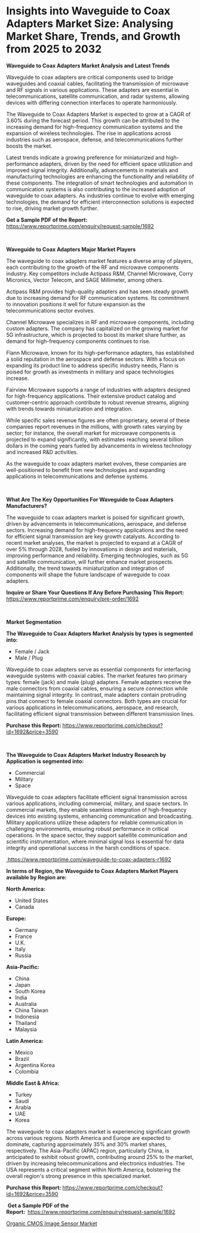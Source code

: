 <p><h1>Insights into Waveguide to Coax Adapters Market Size: Analysing Market Share, Trends, and Growth from 2025 to 2032</h1></p><p><strong>Waveguide to Coax Adapters Market Analysis and Latest Trends</strong></p>
<p><p>Waveguide to coax adapters are critical components used to bridge waveguides and coaxial cables, facilitating the transmission of microwave and RF signals in various applications. These adapters are essential in telecommunications, satellite communication, and radar systems, allowing devices with differing connection interfaces to operate harmoniously.</p><p>The Waveguide to Coax Adapters Market is expected to grow at a CAGR of 3.60% during the forecast period. This growth can be attributed to the increasing demand for high-frequency communication systems and the expansion of wireless technologies. The rise in applications across industries such as aerospace, defense, and telecommunications further boosts the market.</p><p>Latest trends indicate a growing preference for miniaturized and high-performance adapters, driven by the need for efficient space utilization and improved signal integrity. Additionally, advancements in materials and manufacturing technologies are enhancing the functionality and reliability of these components. The integration of smart technologies and automation in communication systems is also contributing to the increased adoption of waveguide to coax adapters. As industries continue to evolve with emerging technologies, the demand for efficient interconnection solutions is expected to rise, driving market growth further.</p></p>
<p><strong>Get a Sample PDF of the Report:&nbsp;</strong> <a href="https://www.reportprime.com/enquiry/request-sample/1692?utm_campaign=3027&utm_medium=2&utm_source=Github&utm_content=ia&utm_term=18032025&utm_id=waveguide-to-coax-adapters">https://www.reportprime.com/enquiry/request-sample/1692</a></p>
<p>&nbsp;</p>
<p><strong>Waveguide to Coax Adapters Major Market Players</strong></p>
<p><p>The waveguide to coax adapters market features a diverse array of players, each contributing to the growth of the RF and microwave components industry. Key competitors include Actipass R&M, Channel Microwave, Corry Micronics, Vector Telecom, and SAGE Millimeter, among others. </p><p>Actipass R&M provides high-quality adapters and has seen steady growth due to increasing demand for RF communication systems. Its commitment to innovation positions it well for future expansion as the telecommunications sector evolves.</p><p>Channel Microwave specializes in RF and microwave components, including custom adapters. The company has capitalized on the growing market for 5G infrastructure, which is projected to boost its market share further, as demand for high-frequency components continues to rise.</p><p>Flann Microwave, known for its high-performance adapters, has established a solid reputation in the aerospace and defense sectors. With a focus on expanding its product line to address specific industry needs, Flann is poised for growth as investments in military and space technologies increase.</p><p>Fairview Microwave supports a range of industries with adapters designed for high-frequency applications. Their extensive product catalog and customer-centric approach contribute to robust revenue streams, aligning with trends towards miniaturization and integration.</p><p>While specific sales revenue figures are often proprietary, several of these companies report revenues in the millions, with growth rates varying by sector; for instance, the overall market for microwave components is projected to expand significantly, with estimates reaching several billion dollars in the coming years fueled by advancements in wireless technology and increased R&D activities. </p><p>As the waveguide to coax adapters market evolves, these companies are well-positioned to benefit from new technologies and expanding applications in telecommunications and defense systems.</p></p>
<p>&nbsp;</p>
<p><strong>What Are The Key Opportunities For Waveguide to Coax Adapters Manufacturers?</strong></p>
<p><p>The waveguide to coax adapters market is poised for significant growth, driven by advancements in telecommunications, aerospace, and defense sectors. Increasing demand for high-frequency applications and the need for efficient signal transmission are key growth catalysts. According to recent market analyses, the market is projected to expand at a CAGR of over 5% through 2028, fueled by innovations in design and materials, improving performance and reliability. Emerging technologies, such as 5G and satellite communication, will further enhance market prospects. Additionally, the trend towards miniaturization and integration of components will shape the future landscape of waveguide to coax adapters.</p></p>
<p><strong>Inquire or Share Your Questions If Any Before Purchasing This Report:</strong> <a href="https://www.reportprime.com/enquiry/pre-order/1692?utm_campaign=3027&utm_medium=2&utm_source=Github&utm_content=ia&utm_term=18032025&utm_id=waveguide-to-coax-adapters">https://www.reportprime.com/enquiry/pre-order/1692</a></p>
<p>&nbsp;</p>
<p><strong>Market Segmentation</strong></p>
<p><strong>The Waveguide to Coax Adapters Market Analysis by types is segmented into:</strong></p>
<p><ul><li>Female / Jack</li><li>Male / Plug</li></ul></p>
<p><p>Waveguide to coax adapters serve as essential components for interfacing waveguide systems with coaxial cables. The market features two primary types: female (jack) and male (plug) adapters. Female adapters receive the male connectors from coaxial cables, ensuring a secure connection while maintaining signal integrity. In contrast, male adapters contain protruding pins that connect to female coaxial connectors. Both types are crucial for various applications in telecommunications, aerospace, and research, facilitating efficient signal transmission between different transmission lines.</p></p>
<p><strong>Purchase this Report:&nbsp;</strong><a href="https://www.reportprime.com/checkout?id=1692&price=3590&utm_campaign=3027&utm_medium=2&utm_source=Github&utm_content=ia&utm_term=18032025&utm_id=waveguide-to-coax-adapters">https://www.reportprime.com/checkout?id=1692&price=3590</a></p>
<p>&nbsp;</p>
<p><strong>The Waveguide to Coax Adapters Market Industry Research by Application is segmented into:</strong></p>
<p><ul><li>Commercial</li><li>Military</li><li>Space</li></ul></p>
<p><p>Waveguide to coax adapters facilitate efficient signal transmission across various applications, including commercial, military, and space sectors. In commercial markets, they enable seamless integration of high-frequency devices into existing systems, enhancing communication and broadcasting. Military applications utilize these adapters for reliable communication in challenging environments, ensuring robust performance in critical operations. In the space sector, they support satellite communication and scientific instrumentation, where minimal signal loss is essential for data integrity and operational success in the harsh conditions of space.</p></p>
<p><a href="https://www.reportprime.com/waveguide-to-coax-adapters-r1692?utm_campaign=3027&utm_medium=2&utm_source=Github&utm_content=ia&utm_term=18032025&utm_id=waveguide-to-coax-adapters">&nbsp;https://www.reportprime.com/waveguide-to-coax-adapters-r1692</a></p>
<p><strong>In terms of Region, the Waveguide to Coax Adapters Market Players available by Region are:</strong></p>
<p>
    <p> <strong> North America: </strong>
        <ul>
            <li>United States</li>
            <li>Canada</li>
        </ul>
        </p> 
    <p> <strong> Europe: </strong>
        <ul>
            <li>Germany</li>
            <li>France</li>
            <li>U.K.</li>
            <li>Italy</li>
            <li>Russia</li>
        </ul>
        </p> 
    <p> <strong> Asia-Pacific: </strong>
        <ul>
            <li>China</li>
            <li>Japan</li>
            <li>South Korea</li>
            <li>India</li>
            <li>Australia</li>
            <li>China Taiwan</li>
            <li>Indonesia</li>
            <li>Thailand</li>
            <li>Malaysia</li>
        </ul>
        </p> 
    <p> <strong> Latin America: </strong>
        <ul>
            <li>Mexico</li>
            <li>Brazil</li>
            <li>Argentina Korea</li>
            <li>Colombia</li>
        </ul>
        </p> 
    <p> <strong> Middle East & Africa: </strong>
        <ul>
            <li>Turkey</li>
            <li>Saudi</li>
            <li>Arabia</li>
            <li>UAE</li>
            <li>Korea</li>
        </ul>
    </p>
    </p>
<p><p>The waveguide to coax adapters market is experiencing significant growth across various regions. North America and Europe are expected to dominate, capturing approximately 35% and 30% market shares, respectively. The Asia-Pacific (APAC) region, particularly China, is anticipated to exhibit robust growth, contributing around 25% to the market, driven by increasing telecommunications and electronics industries. The USA represents a critical segment within North America, bolstering the overall region's strong presence in this specialized market.</p></p>
<p><strong>Purchase this Report: </strong><a href="https://www.reportprime.com/checkout?id=1692&price=3590&utm_campaign=3027&utm_medium=2&utm_source=Github&utm_content=ia&utm_term=18032025&utm_id=waveguide-to-coax-adapters">https://www.reportprime.com/checkout?id=1692&price=3590</a></p>
<p>&nbsp;<strong>Get a Sample PDF of the Report:&nbsp;&nbsp;</strong><a href="https://www.reportprime.com/enquiry/request-sample/1692?utm_campaign=3027&utm_medium=2&utm_source=Github&utm_content=ia&utm_term=18032025&utm_id=waveguide-to-coax-adapters">https://www.reportprime.com/enquiry/request-sample/1692</a></p>
<p><strong></strong></p>
<p><p><a href="https://github.com/alawnhvicay/Market-Research-Report-List-1/blob/main/organic-cmos-image-sensor-market.md?utm_campaign=3027&utm_medium=2&utm_source=Github&utm_content=ia&utm_term=18032025&utm_id=waveguide-to-coax-adapters">Organic CMOS Image Sensor Market</a></p></p>